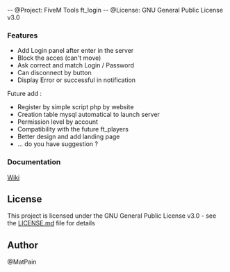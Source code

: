 -- @Project: FiveM Tools ft_login
-- @License: GNU General Public License v3.0


### Features ###

- Add Login panel after enter in the server
- Block the acces (can't move)
- Ask correct and match Login / Password
- Can disconnect by button
- Display Error or successful in notification


Future add :
- Register by simple script php by website
- Creation table mysql automatical to launch server
- Permission level by account
- Compatibility with the future ft_players
- Better design and add landing page
- ... do you have suggestion ?



### Documentation ###

[Wiki](https://github.com/MatPain/ft_login/wiki)


## License ##

This project is licensed under the GNU General Public License v3.0 - see the [LICENSE.md](LICENSE.md) file for details


## Author ##

@MatPain
